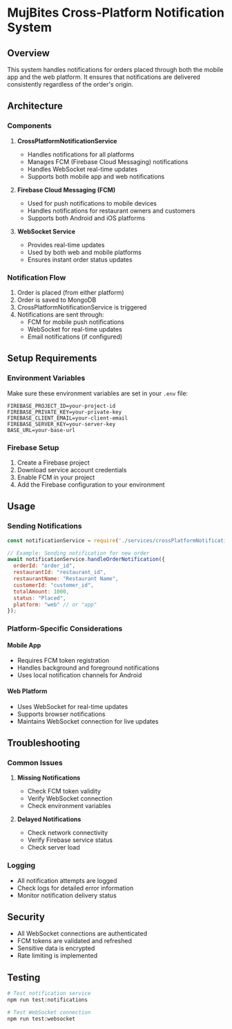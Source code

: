 # MujBites Cross-Platform Notification System

## Overview
This system handles notifications for orders placed through both the mobile app and the web platform. It ensures that notifications are delivered consistently regardless of the order's origin.

## Architecture

### Components
1. **CrossPlatformNotificationService**
   - Handles notifications for all platforms
   - Manages FCM (Firebase Cloud Messaging) notifications
   - Handles WebSocket real-time updates
   - Supports both mobile app and web notifications

2. **Firebase Cloud Messaging (FCM)**
   - Used for push notifications to mobile devices
   - Handles notifications for restaurant owners and customers
   - Supports both Android and iOS platforms

3. **WebSocket Service**
   - Provides real-time updates
   - Used by both web and mobile platforms
   - Ensures instant order status updates

### Notification Flow
1. Order is placed (from either platform)
2. Order is saved to MongoDB
3. CrossPlatformNotificationService is triggered
4. Notifications are sent through:
   - FCM for mobile push notifications
   - WebSocket for real-time updates
   - Email notifications (if configured)

## Setup Requirements

### Environment Variables
Make sure these environment variables are set in your `.env` file:
```
FIREBASE_PROJECT_ID=your-project-id
FIREBASE_PRIVATE_KEY=your-private-key
FIREBASE_CLIENT_EMAIL=your-client-email
FIREBASE_SERVER_KEY=your-server-key
BASE_URL=your-base-url
```

### Firebase Setup
1. Create a Firebase project
2. Download service account credentials
3. Enable FCM in your project
4. Add the Firebase configuration to your environment

## Usage

### Sending Notifications
```javascript
const notificationService = require('./services/crossPlatformNotificationService');

// Example: Sending notification for new order
await notificationService.handleOrderNotification({
  orderId: "order_id",
  restaurantId: "restaurant_id",
  restaurantName: "Restaurant Name",
  customerId: "customer_id",
  totalAmount: 1000,
  status: "Placed",
  platform: "web" // or "app"
});
```

### Platform-Specific Considerations

#### Mobile App
- Requires FCM token registration
- Handles background and foreground notifications
- Uses local notification channels for Android

#### Web Platform
- Uses WebSocket for real-time updates
- Supports browser notifications
- Maintains WebSocket connection for live updates

## Troubleshooting

### Common Issues
1. **Missing Notifications**
   - Check FCM token validity
   - Verify WebSocket connection
   - Check environment variables

2. **Delayed Notifications**
   - Check network connectivity
   - Verify Firebase service status
   - Check server load

### Logging
- All notification attempts are logged
- Check logs for detailed error information
- Monitor notification delivery status

## Security
- All WebSocket connections are authenticated
- FCM tokens are validated and refreshed
- Sensitive data is encrypted
- Rate limiting is implemented

## Testing
```bash
# Test notification service
npm run test:notifications

# Test WebSocket connection
npm run test:websocket
``` 